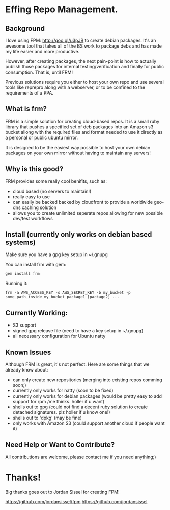 # Effing Repo Management.

## Background

I love using FPM: <http://goo.gl/u3pJB> to create debian packages. It's an
awesome tool that takes all of the BS work to package debs and has made my life 
easier and more productive. 

However, after creating packages, the next pain-point is how to actually 
publish those packages for internal testing/verification and finally for public
consumption. That is, until FRM!

Previous solutions require you either to host your own repo and use several tools like 
reprepro along with a webserver, or to be confined to the requirements of a PPA.

## What is frm?

FRM is a simple solution for creating cloud-based repos. It is a small ruby 
library that pushes a specified set of deb packages into an Amazon s3 bucket 
allong with the required files and format needed to use it directly as a 
personal or public ubuntu mirror. 

It is designed to be the easiest way possible to host your own debian packages
on your own mirror without having to maintain any servers!

## Why is this good?

FRM provides some really cool benifits, such as:

* cloud based (no servers to maintain!)
* really easy to use
* can easily be backed backed by cloudfront to provide a worldwide geo-dns caching solution
* allows you to create unlimited seperate repos allowing for new possible dev/test workflows

## Install (currently only works on debian based systems)

Make sure you have a gpg key setup in ~/.gnupg

You can install frm with gem:

    gem install frm

Running it:

    frm -a AWS_ACCESS_KEY -s AWS_SECRET_KEY -b my_bucket -p some_path_inside_my_bucket package1 [package2] ...

## Currently Working:

* S3 support
* signed gpg release file (need to have a key setup in ~/.gnupg)
* all necessary configuration for Ubuntu natty 

## Known Issues

Although FRM is great, it's not perfect. Here are some things that we already know about: 

* can only create new repositories (merging into existing repos comming soon;)
* currently only works for natty (soon to be fixed)
* currently only works for debian packages (would be pretty easy to add support for rpm /me thinks. holler if u want)
* shells out to gpg (could not find a decent ruby solution to create detached signatures. plz holler if u know one!)
* shells out to 'dpkg' (may be fine)
* only works with Amazon S3 (could support another cloud if people want it)

## Need Help or Want to Contribute?

All contributions are welcome, please contact me if you need anything;) 

# Thanks!

Big thanks goes out to Jordan Sissel for creating FPM!

<https://github.com/jordansissel/fpm>
<https://github.com/jordansissel>
